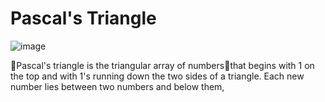 # Pascal's Triangle

![image](https://github.com/ugoem/alx-interview/assets/24642339/b838802c-2699-4bba-a14f-6c8c4e55e349)

🔺Pascal's triangle is the triangular array of numbers🔢that begins with 1 on the top and with 1's running down the two sides of a triangle. Each new number lies between two numbers and below them,

